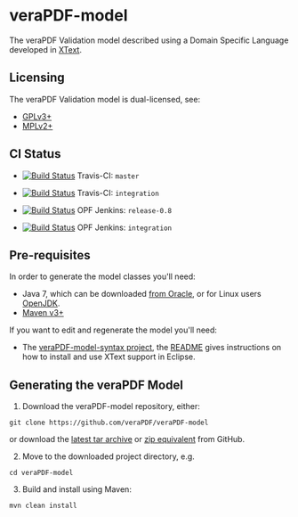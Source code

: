 veraPDF-model
=============
The veraPDF Validation model described using a Domain Specific Language developed in [XText](https://eclipse.org/Xtext/).

Licensing
---------
The veraPDF Validation model is dual-licensed, see:

 - [GPLv3+](LICENSE.GPL "GNU General Public License, version 3")
 - [MPLv2+](LICENSE.MPL "Mozilla Public License, version 2.0")

CI Status
---------
- [![Build Status](https://travis-ci.org/veraPDF/veraPDF-model.svg?branch=master)](https://travis-ci.org/veraPDF/veraPDF-model "veraPDF-model Travis-CI master branch build") Travis-CI: `master`

- [![Build Status](https://travis-ci.org/veraPDF/veraPDF-model.svg?branch=integration)](https://travis-ci.org/veraPDF/veraPDF-model "veraPDF-model Travis-CI integration build") Travis-CI: `integration`

- [![Build Status](http://jenkins.opf-labs.org/buildStatus/icon?job=veraPDF-model-0.8)](http://jenkins.opf-labs.org/job/veraPDF-model-0.8/) OPF Jenkins: `release-0.8`

- [![Build Status](http://jenkins.opf-labs.org/buildStatus/icon?job=veraPDF-model-0.9)](http://jenkins.opf-labs.org/job/veraPDF-model-0.9/) OPF Jenkins: `integration`

Pre-requisites
--------------
In order to generate the model classes you'll need:

 * Java 7, which can be downloaded [from Oracle](http://www.oracle.com/technetwork/java/javase/downloads/index.html), or for Linux users [OpenJDK](http://openjdk.java.net/install/index.html).
 * [Maven v3+](https://maven.apache.org/)

If you want to edit and regenerate the model you'll need:

 * The [veraPDF-model-syntax project](https://github.com/veraPDF/veraPDF-model-syntax), the [README](https://github.com/veraPDF/veraPDF-model-syntax/blob/master/README.md) gives instructions on how to install and use XText support in Eclipse.

Generating the veraPDF Model
----------------------------
 1. Download the veraPDF-model repository, either:
 ```
 git clone https://github.com/veraPDF/veraPDF-model
 ```
 or download the [latest tar archive](https://github.com/veraPDF/veraPDF-model/archive/master.tar.gz "veraPDF-Model latest GitHub tar archive") or [zip equivalent](https://github.com/veraPDF/veraPDF-model/archive/master.zip "veraPDF-Model latest GitHub zip archive") from GitHub.

 2. Move to the downloaded project directory, e.g.
 ```
 cd veraPDF-model
 ```
 3. Build and install using Maven:
 ```
 mvn clean install
 ```
